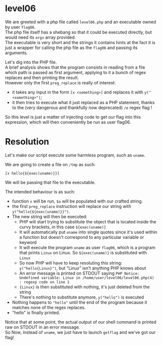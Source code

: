 # level06

We are greeted with a php file called `level06.php` and an executable owned by user `flag06`.  
The php file itself has a shebang so that it could be executed directly, but would need its `argv` array provided.  
The executable is very short and the strings it contains hints at the fact it is just a wrapper for calling the php file as the `flag06` and passing its arguments.

Let's dig into the PHP file.  
A brief analysis shows that the program consists in reading from a file which path is passed as first argument, applying to it a bunch of regex replaces and then printing the result.  
However only the first `preg_replace` is really of interest:
- it takes any input in the form `[x <something>]` and replaces it with `y("<something>")`;
- it then tries to execute what it just replaced as a PHP statement, thanks to the (very dangerous and thankfully now deprecated) `/e` regex flag !

So this level is just a matter of injecting code to get our flag into this expression, which will then conveniently be run as user flag06.

# Resolution

Let's make our script execute some harmless program, such as `uname`.

We are going to create a file on `/tmp` as such:
```
[x hello{${exec(uname)}}]
```

We will be passing that file to the executable.

The intended behaviour is as such: 
- function `x` will be run, `$a` will be populated with our crafted string.
- the first `preg_replace` instruction will replace our string with `y("hello{${exec(uname)}}")`.
- The new string will then be executed: 
    - PHP will start trying to substitute the object that is located inside the curvy brackets, in this case `${exec(uname)}`
    - It will automatically put `uname` into single quotes since it's used within a function but doesn't correspond to any particular variable or keyword
    - It will execute the program `uname` as user `flag06`, which is a program that prints `Linux` on Linux. So `${exec(uname)}` is substituted with `Linux`
    - So now PHP will have to keep resoluting this string: `y("hello{Linux}")`, but "Linux" isn't anything PHP knows about
    - An error message is printed on STDOUT saying `PHP Notice:  Undefined variable: Linux in /home/user/level06/level06.php(4) : regexp code on line 1`
    - `{Linux}` is then substituted with nothing, it's just deleted from the string
    - There's nothing to substitute anymore, `y("hello")` is executed
- Nothing happens to `"hello"` until the end of the program because it matches none of the regex replaces.
- "hello" is finally printed.

Notice that at some point, the actual output of our shell command is printed raw on STDOUT in an error message.  
So Now, instead of `uname`, we just have to launch `getflag` and we've got our flag!
